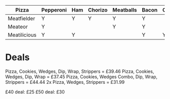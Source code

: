 | Pizza        | Pepperoni | Ham | Chorizo | Meatballs | Bacon | Chicken | Sausage | Sauce |
| ------------ | --------- | --- | ------- | --------- | ----- | ------- | ------- | ----- |
| Meatfielder  | Y         | Y   | Y       | Y         | Y     |         |         |       |
| Meateor      | Y         |     |         | Y         | Y     |         | Y       |       |
| Meatilicious | Y         | Y   |         |           | Y     | Y       | Y       |       |
# Deals
Pizza, Cookies, Wedges, Dip, Wrap, Strippers = £39.46
Pizza, Cookies, Wedges, Dip, Wrap = £37.45
Pizza, Cookies, Wedges Combo, Dip, Wrap, Strippers = £44.44
2x Pizza, Wedges, Strippers = £31.99



£40 deal: £25
£50 deal: £30